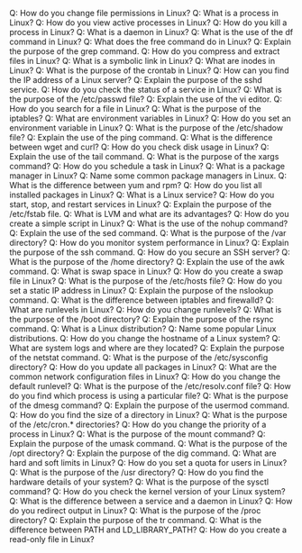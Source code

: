 Q: How do you change file permissions in Linux?
Q: What is a process in Linux?
Q: How do you view active processes in Linux?
Q: How do you kill a process in Linux?
Q: What is a daemon in Linux?
Q: What is the use of the df command in Linux?
Q: What does the free command do in Linux?
Q: Explain the purpose of the grep command.
Q: How do you compress and extract files in Linux?
Q: What is a symbolic link in Linux?
Q: What are inodes in Linux?
Q: What is the purpose of the crontab in Linux?
Q: How can you find the IP address of a Linux server?
Q: Explain the purpose of the sshd service.
Q: How do you check the status of a service in Linux?
Q: What is the purpose of the /etc/passwd file?
Q: Explain the use of the vi editor.
Q: How do you search for a file in Linux?
Q: What is the purpose of the iptables?
Q: What are environment variables in Linux?
Q: How do you set an environment variable in Linux?
Q: What is the purpose of the /etc/shadow file?
Q: Explain the use of the ping command.
Q: What is the difference between wget and curl?
Q: How do you check disk usage in Linux?
Q: Explain the use of the tail command.
Q: What is the purpose of the xargs command?
Q: How do you schedule a task in Linux?
Q: What is a package manager in Linux?
Q: Name some common package managers in Linux.
Q: What is the difference between yum and rpm?
Q: How do you list all installed packages in Linux?
Q: What is a Linux service?
Q: How do you start, stop, and restart services in Linux?
Q: Explain the purpose of the /etc/fstab file.
Q: What is LVM and what are its advantages?
Q: How do you create a simple script in Linux?
Q: What is the use of the nohup command?
Q: Explain the use of the sed command.
Q: What is the purpose of the /var directory?
Q: How do you monitor system performance in Linux?
Q: Explain the purpose of the ssh command.
Q: How do you secure an SSH server?
Q: What is the purpose of the /home directory?
Q: Explain the use of the awk command.
Q: What is swap space in Linux?
Q: How do you create a swap file in Linux?
Q: What is the purpose of the /etc/hosts file?
Q: How do you set a static IP address in Linux?
Q: Explain the purpose of the nslookup command.
Q: What is the difference between iptables and firewalld?
Q: What are runlevels in Linux?
Q: How do you change runlevels?
Q: What is the purpose of the /boot directory?
Q: Explain the purpose of the rsync command.
Q: What is a Linux distribution?
Q: Name some popular Linux distributions.
Q: How do you change the hostname of a Linux system?
Q: What are system logs and where are they located?
Q: Explain the purpose of the netstat command.
Q: What is the purpose of the /etc/sysconfig directory?
Q: How do you update all packages in Linux?
Q: What are the common network configuration files in Linux?
Q: How do you change the default runlevel?
Q: What is the purpose of the /etc/resolv.conf file?
Q: How do you find which process is using a particular file?
Q: What is the purpose of the dmesg command?
Q: Explain the purpose of the usermod command.
Q: How do you find the size of a directory in Linux?
Q: What is the purpose of the /etc/cron.* directories?
Q: How do you change the priority of a process in Linux?
Q: What is the purpose of the mount command?
Q: Explain the purpose of the umask command.
Q: What is the purpose of the /opt directory?
Q: Explain the purpose of the dig command.
Q: What are hard and soft limits in Linux?
Q: How do you set a quota for users in Linux?
Q: What is the purpose of the /usr directory?
Q: How do you find the hardware details of your system?
Q: What is the purpose of the sysctl command?
Q: How do you check the kernel version of your Linux system?
Q: What is the difference between a service and a daemon in Linux?
Q: How do you redirect output in Linux?
Q: What is the purpose of the /proc directory?
Q: Explain the purpose of the tr command.
Q: What is the difference between PATH and LD_LIBRARY_PATH?
Q: How do you create a read-only file in Linux?
